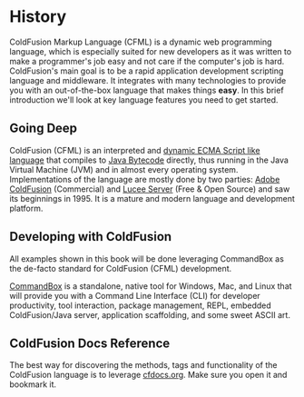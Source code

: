 # History

ColdFusion Markup Language (CFML) is a dynamic web programming language, which is especially suited for new developers as it was written to make a programmer's job easy and not care if the computer's job is hard.  ColdFusion's main goal is to be a rapid application development scripting language and middleware.  It integrates with many technologies to provide you with an out-of-the-box language that makes things **easy**. In this brief introduction we'll look at key language features you need to get started.

## Going Deep

ColdFusion (CFML) is an interpreted and [dynamic ECMA Script like language](https://en.wikipedia.org/wiki/Dynamic_programming_language) that compiles to [Java Bytecode](https://en.wikipedia.org/wiki/Java_bytecode) directly, thus running in the Java Virtual Machine (JVM) and in almost every operating system.  Implementations of the language are mostly done by two parties: [Adobe ColdFusion](http://www.adobe.com/products/coldfusion-family.html) (Commercial) and [Lucee Server](http://lucee.org/) (Free & Open Source) and saw its beginnings in 1995.  It is a mature and modern language and development platform.

## Developing with ColdFusion

All examples shown in this book will be done leveraging CommandBox as the de-facto standard for ColdFusion (CFML) development.

[CommandBox](https://www.ortussolutions.com/products/commandbox) is a standalone, native tool for Windows, Mac, and Linux that will provide you with a Command Line Interface (CLI) for developer productivity, tool interaction, package management, REPL, embedded ColdFusion/Java server, application scaffolding, and some sweet ASCII art. 


## ColdFusion Docs Reference

The best way for discovering the methods, tags and functionality of the ColdFusion language is to leverage [cfdocs.org](https://cfdocs.org/).  Make sure you open it and bookmark it.